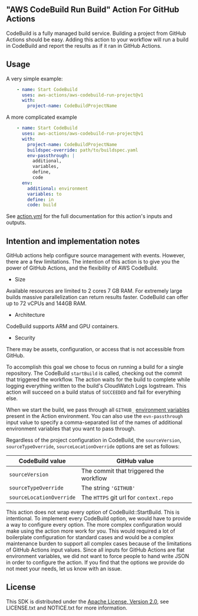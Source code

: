 ## "AWS CodeBuild Run Build" Action For GitHub Actions

CodeBuild is a fully managed build service.
Building a project from GitHub Actions should be easy.
Adding this action to your workflow will run a build in CodeBuild
and report the results as if it ran in GitHub Actions.

## Usage

A very simple example:

```yaml
    - name: Start CodeBuild
      uses: aws-actions/aws-codebuild-run-project@v1
      with:
        project-name: CodeBuildProjectName
```

A more complicated example

```yaml
    - name: Start CodeBuild
      uses: aws-actions/aws-codebuild-run-project@v1
      with:
        project-name: CodeBuildProjectName
        buildspec-override: path/to/buildspec.yaml
        env-passthrough: |
          additional,
          variables,
          define,
          code
      env:
        additional: environment
        variables: to
        define: in
        code: build
```

See [action.yml](action.yml) for the full documentation for this action's inputs and outputs.

## Intention and implementation notes

GitHub actions help configure source management with events.
However, there are a few limitations.
The intention of this action is to give you the power of GitHub Actions,
and the flexibility of AWS CodeBuild.

* Size

Available resources are limited to 2 cores 7 GB RAM.
For extremely large builds massive parallelization can return results faster.
CodeBuild can offer up to 72 vCPUs and 144GB RAM.
* Architecture

CodeBuild supports ARM and GPU containers.
* Security

There may be assets, configuration, or access that is not accessible from GitHub.

To accomplish this goal
we chose to focus on running a build for a single repository.
The CodeBuild `startBuild` is called,
checking out the commit that triggered the workflow.
The action waits for the build to complete
while logging everything written to the build's CloudWatch Logs logstream.
This action will succeed on a build status of `SUCCEEDED`
and fail for everything else.

When we start the build, we pass through all `GITHUB_` [environment variables](https://help.github.com/en/actions/automating-your-workflow-with-github-actions/using-environment-variables#default-environment-variables) present in the Action environment.
You can also use the `evn-passthrough` input value to specify a comma-separated list of the names of additional environment variables that you want to pass through.

Regardless of the project configuration in CodeBuild,
the `sourceVersion`, `sourceTypeOverride`, `sourceLocationOverride` options are set as follows:

| CodeBuild value | GitHub value |
| ------------- |-------------|
| `sourceVersion` | The commit that triggered the workflow |
| `sourceTypeOverride` | The string `'GITHUB'` |
| `sourceLocationOverride` | The `HTTPS` git url for `context.repo`|

This action does not wrap every option of CodeBuild::StartBuild.
This is intentional.
To implement every CodeBuild option,
we would have to provide a way to configure every option.
The more complex configuration would make using the action more work for you.
This would required a lot of boilerplate configuration for standard cases
and would be a complex maintenance burden to support all complex cases
because of the limitations of GitHub Actions input values.
Since all inputs for GitHub Actions are flat environment variables,
we did not want to force people to hand write JSON in order to configure the action.
If you find that the options we provide do not meet your needs, let us know with an issue.

## License

This SDK is distributed under the
[Apache License, Version 2.0](http://www.apache.org/licenses/LICENSE-2.0),
see LICENSE.txt and NOTICE.txt for more information.
